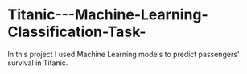 # Titanic---Machine-Learning-Classification-Task-
In this project I used Machine Learning models to predict passengers' survival in Titanic. 
